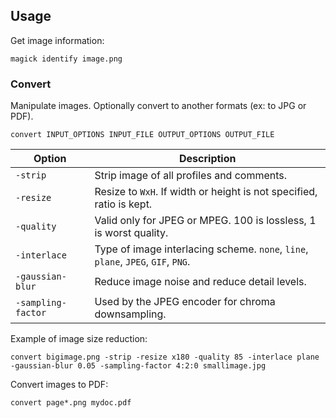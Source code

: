 ---
---

## Usage

Get image information:

```shell
magick identify image.png
```

### Convert

Manipulate images.
Optionally convert to another formats (ex: to JPG or PDF).

```shell
convert INPUT_OPTIONS INPUT_FILE OUTPUT_OPTIONS OUTPUT_FILE
```

| Option | Description |
| --- | --- |
| `-strip` | Strip image of all profiles and comments. |
| `-resize` | Resize to `WxH`. If width or height is not specified, ratio is kept. |
| `-quality` | Valid only for JPEG or MPEG. 100 is lossless, 1 is worst quality. |
| `-interlace` | Type of image interlacing scheme. `none`, `line`, `plane`, `JPEG`, `GIF`, `PNG`. |
| `-gaussian-blur` | Reduce image noise and reduce detail levels. |
| `-sampling-factor` | Used by the JPEG encoder for chroma downsampling. |

Example of image size reduction:

```shell
convert bigimage.png -strip -resize x180 -quality 85 -interlace plane -gaussian-blur 0.05 -sampling-factor 4:2:0 smallimage.jpg
```

Convert images to PDF:

```shell
convert page*.png mydoc.pdf
```
